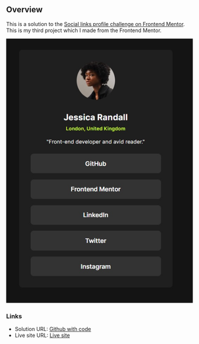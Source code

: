 ## Overview

This is a solution to the [Social links profile challenge on Frontend Mentor](https://www.frontendmentor.io/challenges/social-links-profile-UG32l9m6dQ). This is my third project which I made from the Frontend Mentor.

![](./screenshot.jpg)

### Links

- Solution URL: [Github with code](https://github.com/konradbaczyk/Blog-preview-card)
- Live site URL: [Live site](https://konradbaczyk.github.io/Blog-preview-card/)
